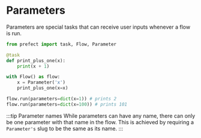 # Parameters

Parameters are special tasks that can receive user inputs whenever a flow is run.

```python
from prefect import task, Flow, Parameter

@task
def print_plus_one(x):
    print(x + 1)

with Flow() as flow:
    x = Parameter('x')
    print_plus_one(x=x)

flow.run(parameters=dict(x=1)) # prints 2
flow.run(parameters=dict(x=100)) # prints 101
```

:::tip Parameter names
While parameters can have any name, there can only be one parameter with that name in the flow. This is achieved by requiring a `Parameter's` slug to be the same as its name.
:::
